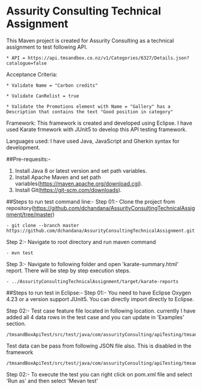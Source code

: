 # Assurity Consulting Technical Assignment
This Maven project is created for Assurity Consulting as a technical assignment to test following API. 


	* API = https://api.tmsandbox.co.nz/v1/Categories/6327/Details.json?catalogue=false

Acceptance Criteria:

	* Validate Name = "Carbon credits"
	
	* Validate CanRelist = true
	
	* Validate the Promotions element with Name = "Gallery" has a Description that contains the text "Good position in category"
																																	

Framework:
This framework is created and developed using Eclipse. I have used Karate frmework with JUnit5 to develop this API testing framework. 

Languages used:
I have used Java, JavaScript and Gherkin syntax for development. 

##Pre-requesits:-
1. Install Java 8 or latest version and set path variables.
2. Install Apache Maven and set path variables(https://maven.apache.org/download.cgi).
3. Install Git(https://git-scm.com/downloads).

##Steps to run test command line:-
Step 01:- Clone the project from repository(https://github.com/dchandana/AssurityConsultingTechnicalAssignment/tree/master)

	- git clone --branch master https://github.com/dchandana/AssurityConsultingTechnicalAssignment.git
	
Step 2:- Navigate to root directory and run maven command

	- mvn test  
	
Step 3:- Navigate to following folder and open 'karate-summary.html' report. There will be step by step execution steps.

	- ../AssurityConsultingTechnicalAssignment/target/karate-reports
	
	
##Steps to run test in Eclipse:-
Step 01:- You need to have Eclipse Oxygen 4.23 or a version support JUnit5. You can directly import directly to Eclipse.

Step 02:- Test case feature file located in following location. currently I have added all 4 data rows in the test case and you can update in 'Examples' section.

	/tmsandBoxApiTest/src/test/java/com/assurityConsulting/apiTesting/tmsandBoxApiTest/feature/categoriesTest.feature
	
Test data can be pass from following JSON file also. This is disabled in the framework

	/tmsandBoxApiTest/src/test/java/com/assurityConsulting/apiTesting/tmsandBoxApiTest/Data/categoriesData.json

Step 02:- To execute the test you can right click on pom.xml file and select 'Run as' and then select 'Mevan test'


